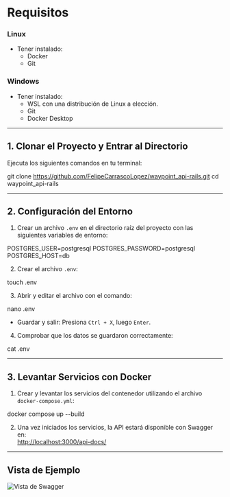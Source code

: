 # Requisitos

### Linux
- Tener instalado:
  - Docker
  - Git

### Windows
- Tener instalado:
  - WSL con una distribución de Linux a elección.
  - Git
  - Docker Desktop

---

## 1. Clonar el Proyecto y Entrar al Directorio

Ejecuta los siguientes comandos en tu terminal:

git clone https://github.com/FelipeCarrascoLopez/waypoint_api-rails.git cd waypoint_api-rails


---

## 2. Configuración del Entorno

1. Crear un archivo `.env` en el directorio raíz del proyecto con las siguientes variables de entorno:

POSTGRES_USER=postgresql POSTGRES_PASSWORD=postgresql POSTGRES_HOST=db


2. Crear el archivo `.env`:

touch .env


3. Abrir y editar el archivo con el comando:

nano .env

- Guardar y salir: Presiona `Ctrl + X`, luego `Enter`.

4. Comprobar que los datos se guardaron correctamente:

cat .env


---

## 3. Levantar Servicios con Docker

1. Crear y levantar los servicios del contenedor utilizando el archivo `docker-compose.yml`:

docker compose up --build



2. Una vez iniciados los servicios, la API estará disponible con Swagger en:  
[http://localhost:3000/api-docs/](http://localhost:3000/api-docs/)

---

## Vista de Ejemplo
![Vista de Swagger](https://github.com/user-attachments/assets/481fe5f7-14b8-47c1-800a-fddbe6c8092c)




